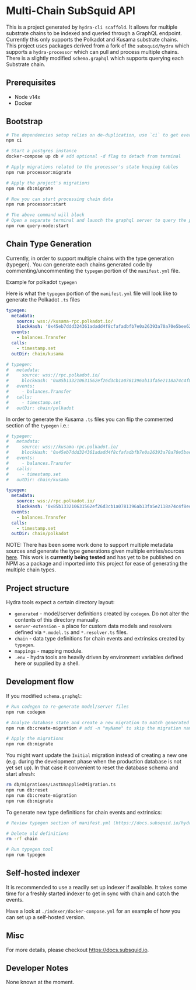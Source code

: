 # Multi-Chain SubSquid API

This is a project generated by `hydra-cli scaffold`. It allows for multiple substrate chains to be indexed and queried
through a GraphQL endpoint. Currently this only supports the Polkadot and Kusama substrate chains. 
This project uses packages derived from a fork of the `subsquid/hydra` which supports a `hydra-processor` which
can pull and process multiple chains. There is a slightly modified `schema.graphql` which supports querying each
 Substrate chain. 

## Prerequisites

* Node v14x
* Docker

## Bootstrap

```bash
# The dependencies setup relies on de-duplication, use `ci` to get everything right
npm ci

# Start a postgres instance
docker-compose up db # add optional -d flag to detach from terminal

# Apply migrations related to the processor's state keeping tables
npm run processor:migrate

# Apply the project's migrations
npm run db:migrate

# Now you can start processing chain data
npm run processor:start

# The above command will block
# Open a separate terminal and launch the graphql server to query the processed data
npm run query-node:start
```

## Chain Type Generation

Currently, in order to support multiple chains with the type generation (typegen). You can generate
each chains generated code by commenting/uncommenting the `typegen` portion of the `manifest.yml` file.

Example for polkadot `typegen`

Here is what the `typegen` portion of the `manifest.yml` file will look like to generate the Polkadot `.ts` files
```yaml
typegen:
  metadata:
    source: wss://kusama-rpc.polkadot.io/
    blockHash: '0x45eb7ddd324361adadd4f8cfafadbfb7e0a26393a70a70e5bee6204fc46af62e'
  events:
    - balances.Transfer
  calls:
    - timestamp.set
  outDir: chain/kusama

# typegen:
#   metadata:
#     source: wss://rpc.polkadot.io/
#     blockHash: '0x85b133210631562ef26d3cb1a0781396ab13fa5e2118a74c4f8ed59c6cf8c9ab'
#   events:
#     - balances.Transfer
#   calls:
#     - timestamp.set
#   outDir: chain/polkadot
```

In order to generate the Kusama `.ts` files you can flip the commented section of the `typegen` i.e.:

```yml
# typegen:
#   metadata:
#     source: wss://kusama-rpc.polkadot.io/
#     blockHash: '0x45eb7ddd324361adadd4f8cfafadbfb7e0a26393a70a70e5bee6204fc46af62e'
#   events:
#     - balances.Transfer
#   calls:
#     - timestamp.set
#   outDir: chain/kusama

typegen:
  metadata:
    source: wss://rpc.polkadot.io/
    blockHash: '0x85b133210631562ef26d3cb1a0781396ab13fa5e2118a74c4f8ed59c6cf8c9ab'
  events:
    - balances.Transfer
  calls:
    - timestamp.set
  outDir: chain/polkadot
```

NOTE: There has been some work done to support multiple metadata sources and generate
the type generations given multiple entries/sources [here](https://github.com/cpurta/hydra/tree/support-multiple-metadata-sources/packages/hydra-typegen).
This work is **currently being tested** and has yet to be published on NPM as a package
and imported into this project for ease of generating the multiple chain types. 

## Project structure

Hydra tools expect a certain directory layout:

* `generated` - model/server definitions created by `codegen`. Do not alter the contents of this directory manually.
* `server-extension` - a place for custom data models and resolvers defined via `*.model.ts` and `*.resolver.ts` files.
* `chain` - data type definitions for chain events and extrinsics created by `typegen`.
* `mappings` - mapping module.
* `.env` - hydra tools are heavily driven by environment variables defined here or supplied by a shell.

## Development flow

If you modified `schema.graphql`:

```bash
# Run codegen to re-generate model/server files
npm run codegen

# Analyze database state and create a new migration to match generated models
npm run db:create-migration # add -n "myName" to skip the migration name prompt

# Apply the migrations
npm run db:migrate
```

You might want update the `Initial` migration instead of creating a new one (e.g. during the development phase when the production database is not yet set up). In that case it convenient to reset the database schema and start afresh:

```bash
rm db/migrations/LastUnappliedMigration.ts
npm run db:reset
npm run db:create-migration
npm run db:migrate
```

To generate new type definitions for chain events and extrinsics:

```bash
# Review typegen section of manifest.yml (https://docs.subsquid.io/hydra-typegen)

# Delete old definitions
rm -rf chain

# Run typegen tool
npm run typegen
```

## Self-hosted indexer

It is recommended to use a readily set up indexer if available. It takes some time for a freshly started indexer
to get in sync with chain and catch the events.

Have a look at `./indexer/docker-compose.yml` for an example of how you can set up a self-hosted version.

## Misc

For more details, please checkout https://docs.subsquid.io.

## Developer Notes

None known at the moment.
